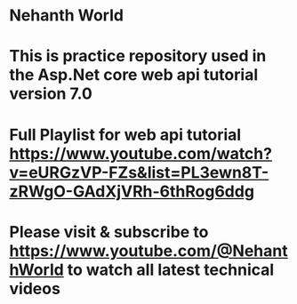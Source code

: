 # Nehanth World
# This is practice repository used in the Asp.Net core web api tutorial version 7.0 
# Full Playlist for web api tutorial https://www.youtube.com/watch?v=eURGzVP-FZs&list=PL3ewn8T-zRWgO-GAdXjVRh-6thRog6ddg
# Please visit & subscribe to https://www.youtube.com/@NehanthWorld to watch all latest technical videos  
